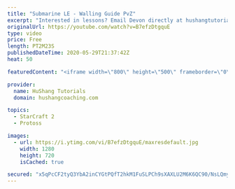 ```yaml
---
title: "Submarine LE - Walling Guide PvZ"
excerpt: "Interested in lessons? Email Devon directly at hushangtutorials@outlook.com ------------------------------------------------------------------------------------------------------- Want to support HuShang Tutorials directly? Patreon is a website where you can contribute a monthly donation that will help"
originalUrl: https://youtube.com/watch?v=B7efzDtgquE
type: video
price: Free
length: PT2M23S
publishedDateTime: 2020-05-29T21:37:42Z
heat: 50

featuredContent: "<iframe width=\"800\" height=\"500\" frameborder=\"0\" src=\"https://www.youtube.com/embed/B7efzDtgquE\" allow=\"accelerometer; autoplay; encrypted-media; gyroscope; picture-in-picture\" allowfullscreen></iframe>"

provider:
  name: HuShang Tutorials
  domain: hushangcoaching.com

topics:
  - StarCraft 2
  - Protoss

images:
  - url: https://i.ytimg.com/vi/B7efzDtgquE/maxresdefault.jpg
    width: 1280
    height: 720
    isCached: true

secured: "x5qPcCF2tyQ3YbA2inCYGtPQfT2hkM1FuSLPCh9sXAXLU2M6K6QC90/NsLQmyZMIugtLy4nOtCu0Ki1VgZS3lGj7Tg6JWPImx/xr4nL7htUJSOcAFDQVmeB0aopRc7UeedzaRvpD4bWWcxtZpVlUcJvx2Ik7Jr6qUIT+kxzxA8cHlR699+DU5XFXstAR4w8TVSLiBJnPEKBdeYTHULSeFsjhztfuNjTPLZHDsGU/mjPIwhi0Ktln8hVCI1SZKOYFl4M05L2xm/Qaz7tGEmFrqQzZ/a0I96sgbRTlb8WwPh2cbcxOC4YNkpm5KYUzXQdN+XE6VweBiJXnXbCUzRpzpR9LgKEkhbzanUkL0Y1BEwmke6Z/6+Zf0OgP71K2TYpC4Hxznc+s+9dU7YsEVjFA54GF2d7+vI4nQwO2pS9QV2I=;/Qb358H3GX8yqqAWK8WHlw=="
---
```



